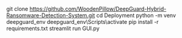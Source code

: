 git clone https://github.com/WoodenPillow/DeepGuard-Hybrid-Ransomware-Detection-System.git
cd Deployment
python -m venv deepguard_env
deepguard_env\Scripts\activate
pip install -r requirements.txt
streamlit run GUI.py
